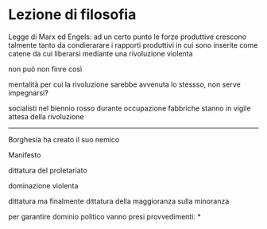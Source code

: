 # Lezione di filosofia

Legge di Marx ed Engels:
ad un certo punto le forze produttive crescono talmente tanto da condierarare i rapporti produttivi in cui sono inserite come catene da cui liberarsi mediante una rivoluzione violenta

non può non finre così

mentalità per cui la rivoluzione sarebbe avvenuta lo stessso, non serve impegnarsi?

socialisti nel biennio rosso durante occupazione fabbriche stanno in vigile attesa della rivoluzione

---


Borghesia ha creato il suo nemico

Manifesto

dittatura del proletariato

dominazione violenta

dittatura ma finalmente dittatura della maggioranza sulla minoranza

per garantire dominio politico vanno presi provvedimenti:
* 
<!--stackedit_data:
eyJoaXN0b3J5IjpbMTM4NzU0MDQyM119
-->